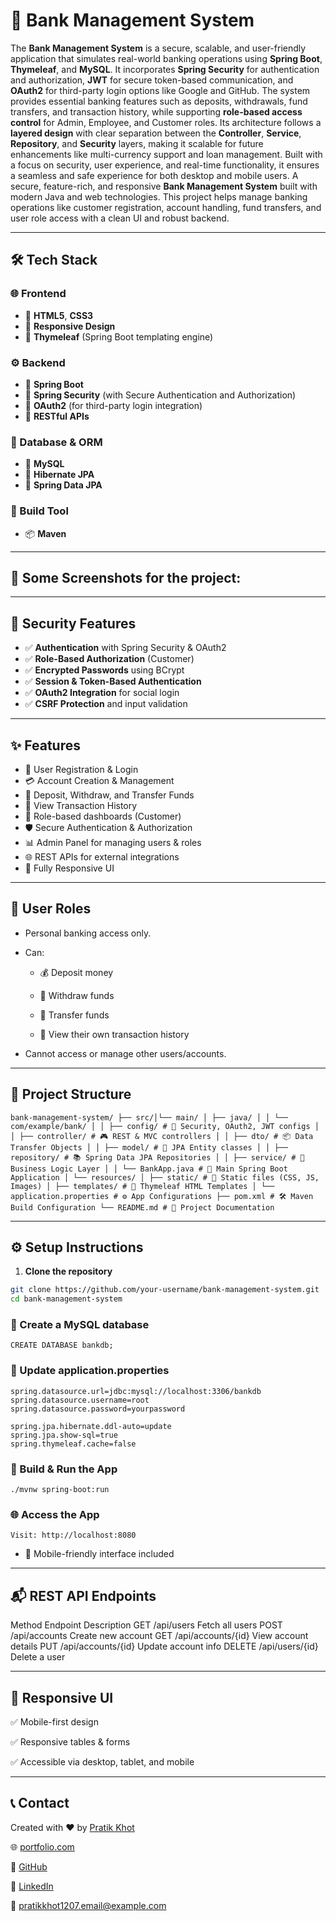 # 🏦 Bank Management System

The **Bank Management System** is a secure, scalable, and user-friendly application that simulates real-world banking operations using **Spring Boot**, **Thymeleaf**, and **MySQL**. It incorporates **Spring Security** for authentication and authorization, **JWT** for secure token-based communication, and **OAuth2** for third-party login options like Google and GitHub. The system provides essential banking features such as deposits, withdrawals, fund transfers, and transaction history, while supporting **role-based access control** for Admin, Employee, and Customer roles. Its architecture follows a **layered design** with clear separation between the **Controller**, **Service**, **Repository**, and **Security** layers, making it scalable for future enhancements like multi-currency support and loan management. Built with a focus on security, user experience, and real-time functionality, it ensures a seamless and safe experience for both desktop and mobile users. A secure, feature-rich, and responsive **Bank Management System** built with modern Java and web technologies. This project helps manage banking operations like customer registration, account handling, fund transfers, and user role access with a clean UI and robust backend.

---

## 🛠️ Tech Stack

### 🌐 Frontend
- 🔹 **HTML5**, **CSS3**
- 🔹 **Responsive Design**
- 🔹 **Thymeleaf** (Spring Boot templating engine)

### ⚙️ Backend
- 🧩 **Spring Boot**
- 🔐 **Spring Security** (with Secure Authentication and Authorization)
- 🔐 **OAuth2** (for third-party login integration)
- 🧪 **RESTful APIs**

### 💾 Database & ORM
- 🐬 **MySQL**
- 🌿 **Hibernate JPA**
- 🌿 **Spring Data JPA**

### 🔧 Build Tool
- 📦 **Maven**

---

## 📸 Some Screenshots for the project:

---

## 🔐 Security Features

- ✅ **Authentication** with Spring Security & OAuth2
- ✅ **Role-Based Authorization** (Customer)
- ✅ **Encrypted Passwords** using BCrypt
- ✅ **Session & Token-Based Authentication**
- ✅ **OAuth2 Integration** for social login
- ✅ **CSRF Protection** and input validation

---

## ✨ Features

- 🧍 User Registration & Login
- 💳 Account Creation & Management
- 🔄 Deposit, Withdraw, and Transfer Funds
- 📜 View Transaction History
- 🔐 Role-based dashboards (Customer)
- 🛡️ Secure Authentication & Authorization
- 📊 Admin Panel for managing users & roles
- 🌐 REST APIs for external integrations
- 📱 Fully Responsive UI

---

## 🧑 User Roles

- Personal banking access only.

- Can:

  - 💰 Deposit money

  - 🏧 Withdraw funds

  - 🔄 Transfer funds

  - 📜 View their own transaction history

- Cannot access or manage other users/accounts.

---

## 🧱 Project Structure

```
bank-management-system/ ├── src/│└── main/ │ ├── java/ │ │ └── com/example/bank/ │ │ ├── config/ # 🔐 Security, OAuth2, JWT configs │ │ ├── controller/ # 🎮 REST & MVC controllers │ │ ├── dto/ # 📦 Data Transfer Objects │ │ ├── model/ # 🧩 JPA Entity classes │ │ ├── repository/ # 📚 Spring Data JPA Repositories │ │ ├── service/ # 🧠 Business Logic Layer │ │ └── BankApp.java # 🚀 Main Spring Boot Application │ └── resources/ │ ├── static/ # 🎨 Static files (CSS, JS, Images) │ ├── templates/ # 🧾 Thymeleaf HTML Templates │ └── application.properties # ⚙️ App Configurations ├── pom.xml # 🛠️ Maven Build Configuration └── README.md # 📄 Project Documentation
```

---

## ⚙️ Setup Instructions

1. **Clone the repository**

```bash
git clone https://github.com/your-username/bank-management-system.git
cd bank-management-system
```

### 🐬 Create a MySQL database

```
CREATE DATABASE bankdb;
```

### 📝 Update application.properties

```
spring.datasource.url=jdbc:mysql://localhost:3306/bankdb
spring.datasource.username=root
spring.datasource.password=yourpassword

spring.jpa.hibernate.ddl-auto=update
spring.jpa.show-sql=true
spring.thymeleaf.cache=false
```

### 🔨 Build & Run the App

```
./mvnw spring-boot:run
```

### 🌐 Access the App

```
Visit: http://localhost:8080
```

- 📲 Mobile-friendly interface included

---  

## 📬 REST API Endpoints

Method	Endpoint	Description
GET	/api/users	Fetch all users
POST	/api/accounts	Create new account
GET	/api/accounts/{id}	View account details
PUT	/api/accounts/{id}	Update account info
DELETE	/api/users/{id}	Delete a user

---

## 📱 Responsive UI

✅ Mobile-first design

✅ Responsive tables & forms

✅ Accessible via desktop, tablet, and mobile

---

## 📞 Contact

Created with ❤️ by [Pratik Khot](https://www.instagram.com/k.pratik01)

🌐 [portfolio.com](https://portfoliopratikkhot.netlify.app/)

🐙 [GitHub](https://github.com/pratikkhot100)

💼 [LinkedIn](https://www.linkedin.com/in/pratikkhot01)

📧 [pratikkhot1207.email@example.com](mailto:pratikkhot1207.email@example.com)

